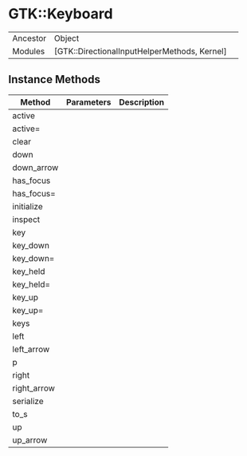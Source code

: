 # GTK::Keyboard
|  |  |  |
| --- | --- | --- |
| Ancestor | Object |
| Modules | [GTK::DirectionalInputHelperMethods, Kernel] |


## Instance Methods

| Method | Parameters | Description |
| --- | --- | --- |
| active |  |  |
| active= |  |  |
| clear |  |  |
| down |  |  |
| down_arrow |  |  |
| has_focus |  |  |
| has_focus= |  |  |
| initialize |  |  |
| inspect |  |  |
| key |  |  |
| key_down |  |  |
| key_down= |  |  |
| key_held |  |  |
| key_held= |  |  |
| key_up |  |  |
| key_up= |  |  |
| keys |  |  |
| left |  |  |
| left_arrow |  |  |
| p |  |  |
| right |  |  |
| right_arrow |  |  |
| serialize |  |  |
| to_s |  |  |
| up |  |  |
| up_arrow |  |  |
